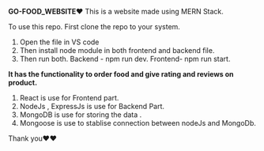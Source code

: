 **GO-FOOD_WEBSITE❤️** 
This is a website made using MERN Stack.

To use this repo. First clone the repo to your system.
1) Open the file in VS code
2) Then install node module in both frontend and backend file.
3) Then run both. Backend - npm run dev. Frontend- npm run start.


**It has the functionality to order food and give rating and reviews on product.**

1) React is use for Frontend part.
2) NodeJs , ExpressJs is use for Backend Part.
3) MongoDB is use for storing the data .
4) Mongoose is use to stablise connection between nodeJs and MongoDb.


Thank you❤️❤️


